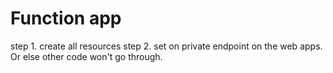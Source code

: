 # Function app

step 1. create all resources
step 2. set on private endpoint on the web apps. Or else other code won't go through. 